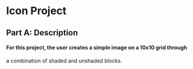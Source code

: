 # Icon Project 

## Part A: Description

####  For this project, the user creates a simple image on a 10x10 grid through
a combination of shaded and unshaded blocks. 
